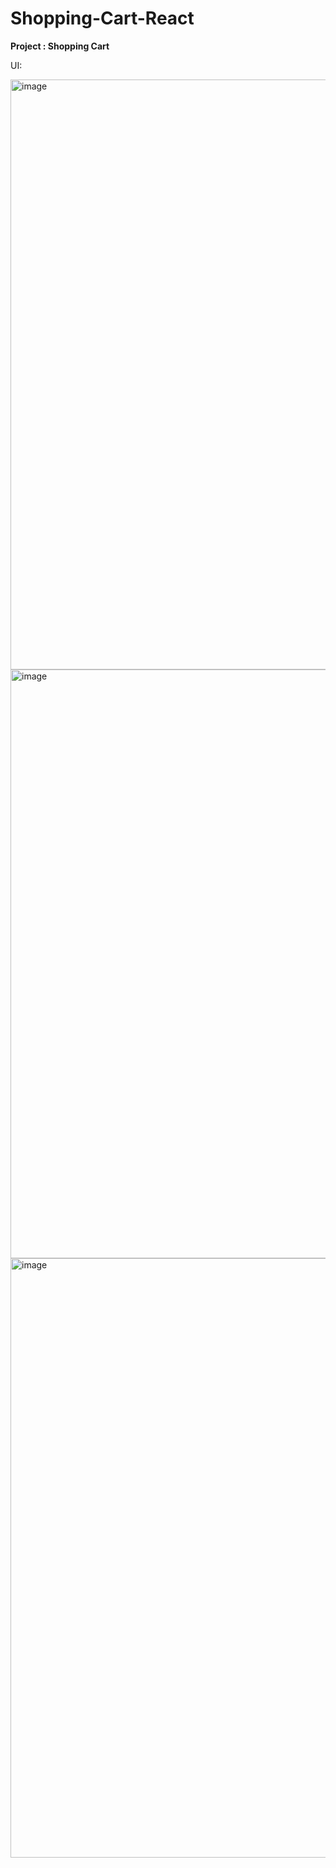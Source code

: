 # Shopping-Cart-React



**Project : Shopping Cart**

UI:

<img width="944" alt="image" src="https://user-images.githubusercontent.com/126680323/235279696-67b7798c-1a90-4e11-967c-e8787bcbcb16.png">




<img width="942" alt="image" src="https://user-images.githubusercontent.com/126680323/235279705-7ef84df1-3e7d-454d-88c6-3e4959381fb7.png">



<img width="959" alt="image" src="https://user-images.githubusercontent.com/126680323/235279712-b37f2795-30f9-4142-b44d-4e0234568f16.png">



